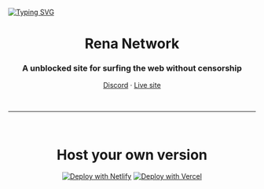 [![Typing SVG](https://readme-typing-svg.herokuapp.com?font=Fira+Code&pause=1000&width=435&lines=Hello+Im+Rena;I+am+css%2Chtml+and+python+coder+mostly+css+and+html;i+am+apart+of+the+Unblocking+community+check+me+out+at++https%3A%2F%2Fdiscord.gg%2FXWnD8TjwSj;and+https%3A%2F%2Frnv3.pages.dev)](https://git.io/typing-svg)

<div align="center">
<h1>Rena Network</h1>
<h3>A unblocked site for surfing the web without censorship</h3>




<p align="center">
<a target="_blank" href="https://discord.gg/zxeTgRc5rF">Discord</a> · 
<a target="_blank" href="https://rnv3.pages.dev">Live site</a>

</p>

<div align='center'>
 <br>
 <hr>
 <br>
<h1>Host your own version</h1>

[![Deploy with Netlify](https://www.netlify.com/img/deploy/button.svg)](https://app.netlify.com/start/deploy?repository=https://github.com/renagamer101/renagamer101.github.io)
[![Deploy with Vercel](https://vercel.com/button)](https://vercel.com/new/clone?repository-url=https://github.com/renagamer101/renagamer101.github.io)

<br>



